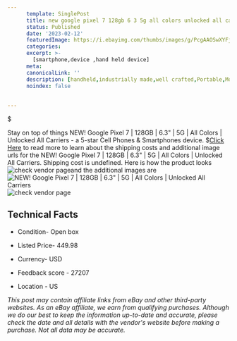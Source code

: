 ```yaml
---
      template: SinglePost
      title: new google pixel 7 128gb 6 3 5g all colors unlocked all carriers
      status: Published
      date: '2023-02-12'
      featuredImage: https://i.ebayimg.com/thumbs/images/g/PcgAAOSwXYFjh-H9/s-l225.jpg
      categories: 
      excerpt: >-
        [smartphone,device ,hand held device]
      meta:
      canonicalLink: ''
      description: [handheld,industrially made,well crafted,Portable,Mobile,Compact,Convenient,Lightweight,Maneuverable,Man-portable,Miniature,Carriable,Hand-held,Light,Holdable,Transportable,Mobile device,Pocket-sized,On-the-go,Wireless,Cordless,Compact size,Convenient size, smartphone,device ,hand held device]
      noindex: false
      
        
---
```

$

Stay on top of things NEW! Google Pixel 7 | 128GB | 6.3" | 5G | All Colors | Unlocked All Carriers - a 5-star Cell Phones & Smartphones device.
$[Click Here](https://www.ebay.com/itm/165782213270?hash=item269963d296%3Ag%3APcgAAOSwXYFjh-H9&mkevt=1&mkcid=1&mkrid=711-53200-19255-0&campid=%253CePNCampaignId%253E&customid=%253CreferenceId%253E&toolid=10049) to read more to learn about the shipping costs and additional image urls for the NEW! Google Pixel 7 | 128GB | 6.3" | 5G | All Colors | Unlocked All Carriers. Shipping cost is undefined. Here is how the product looks ![check vendor page](https://i.ebayimg.com/thumbs/images/g/PcgAAOSwXYFjh-H9/s-l225.jpg)and the additional images are![NEW! Google Pixel 7 | 128GB | 6.3" | 5G | All Colors | Unlocked All Carriers](https://i.ebayimg.com/images/g/PcgAAOSwXYFjh-H9/s-l1600.jpg)![check vendor page](https://origin-galleryplus.ebayimg.com/ws/web/165782213270_2_0_1/225x225.jpg,https://origin-galleryplus.ebayimg.com/ws/web/165782213270_3_0_1/225x225.jpg,https://origin-galleryplus.ebayimg.com/ws/web/165782213270_4_0_1/225x225.jpg,https://origin-galleryplus.ebayimg.com/ws/web/165782213270_5_0_1/225x225.jpg)



 ## Technical Facts 



     
      

 - Condition- Open box 


      

 - Listed Price- 449.98 


      

 - Currency- USD 


      

 - Feedback score - 27207 


      

 - Location - US 


      
      

 *_This post may contain affiliate links from eBay and other third-party websites. As an eBay affiliate, we earn from qualifying purchases. Although we do our best to keep the information up-to-date and accurate, please check the date and all details with the vendor's website before making a purchase. Not all data may be accurate._*






